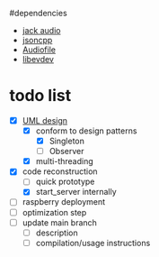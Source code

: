 #dependencies 
- [jack audio](https://github.com/jackaudio/jack2)
- [jsoncpp](https://github.com/adamstark/AudioFile)
- [Audiofile](https://github.com/adamstark/AudioFile)
- [libevdev](https://www.freedesktop.org/wiki/Software/libevdev/)

# todo list
- [x] [UML design](piloop.drawio)
    - [x] conform to design patterns
        - [x] Singleton
        - [ ] Observer
    - [x] multi-threading
- [x] code reconstruction
    - [ ] quick prototype
    - [x] start_server internally
- [ ] raspberry deployment
- [ ] optimization step
- [ ] update main branch
    - [ ] description
    - [ ] compilation/usage instructions
